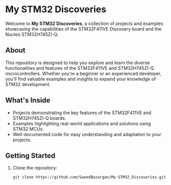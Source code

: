 # My STM32 Discoveries  

Welcome to **My STM32 Discoveries**, a collection of projects and examples showcasing the capabilities of the STM32F411VE Discovery board and the Nucleo STM32H745ZI-Q.  

## About  
This repository is designed to help you explore and learn the diverse functionalities and features of the STM32F411VE and STM32H745ZI-Q microcontrollers. Whether you're a beginner or an experienced developer, you'll find valuable examples and insights to expand your knowledge of STM32 development.  

## What's Inside  
- Projects demonstrating the key features of the STM32F411VE and STM32H745ZI-Q boards.  
- Examples highlighting real-world applications and solutions using STM32 MCUs.  
- Well-documented code for easy understanding and adaptation to your projects.  

## Getting Started  
1. Clone the repository:  
   ```bash
   git clone https://github.com/SaeedBazargan/My-STM32_Discoveries.git
